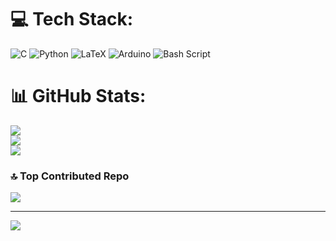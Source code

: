 
# 💻 Tech Stack:
![C](https://img.shields.io/badge/c-%2300599C.svg?style=for-the-badge&logo=c&logoColor=white) ![Python](https://img.shields.io/badge/python-3670A0?style=for-the-badge&logo=python&logoColor=ffdd54) ![LaTeX](https://img.shields.io/badge/latex-%23008080.svg?style=for-the-badge&logo=latex&logoColor=white) ![Arduino](https://img.shields.io/badge/-Arduino-00979D?style=for-the-badge&logo=Arduino&logoColor=white) ![Bash Script](https://img.shields.io/badge/bash_script-%23121011.svg?style=for-the-badge&logo=gnu-bash&logoColor=white)
# 📊 GitHub Stats:
![](https://github-readme-stats.vercel.app/api?username=nelsonrodriguezs&theme=dark&hide_border=false&include_all_commits=false&count_private=false)<br/>
![](https://nirzak-streak-stats.vercel.app/?user=nelsonrodriguezs&theme=dark&hide_border=false)<br/>
![](https://github-readme-stats.vercel.app/api/top-langs/?username=nelsonrodriguezs&theme=dark&hide_border=false&include_all_commits=false&count_private=false&layout=compact)

### 🔝 Top Contributed Repo
![](https://github-contributor-stats.vercel.app/api?username=nelsonrodriguezs&limit=5&theme=dark&combine_all_yearly_contributions=true)

---
[![](https://visitcount.itsvg.in/api?id=nelsonrodriguezs&icon=10&color=12)](https://visitcount.itsvg.in)

<!-- Proudly created with GPRM ( https://gprm.itsvg.in ) -->